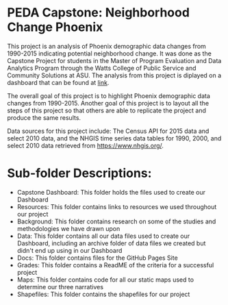 # PEDA Capstone: Neighborhood Change Phoenix

This project is an analysis of Phoenix demographic data changes from 1990-2015 indicating potential neighborhood change. It was done as the Capstone Project for students in the Master of Program Evaluation and Data Analytics Program through the Watts College of Public Service and Community Solutions at ASU. The analysis from this project is diplayed on a dashboard that can be found at [link](https://capstone-2019.shinyapps.io/PEDA_Capstone_2019/).

The overall goal of this project is to highlight Phoenix demographic data changes from 1990-2015. Another goal of this project is to layout all the steps of this project so that others are able to replicate the project and produce the same results. 

Data sources for this project include:
The Census API for 2015 data and select 2010 data, and the NHGIS time series data tables for 1990, 2000, and select 2010 data retrieved from https://www.nhgis.org/. 


# Sub-folder Descriptions:
- Capstone Dashboard: This folder holds the files used to create our Dashboard
- Resources: This folder contains links to resources we used throughout our project
- Background: This folder contains research on some of the studies and methodologies we have drawn upon
- Data: This folder contains all our data files used to create our Dashboard, including an archive folder of data files we created but didn't end up using in our Dashboard
- Docs: This folder contains files for the GitHub Pages Site
- Grades: This folder contains a ReadME of the criteria for a successful project
- Maps: This folder contains code for all our static maps used to determine our three narratives
- Shapefiles: This folder contains the shapefiles for our project

